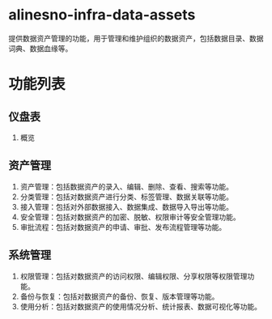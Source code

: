 # alinesno-infra-data-assets
提供数据资产管理的功能，用于管理和维护组织的数据资产，包括数据目录、数据词典、数据血缘等。

# 功能列表

## 仪盘表
1. 概览

## 资产管理
1. 资产管理：包括数据资产的录入、编辑、删除、查看、搜索等功能。
2. 分类管理：包括对数据资产进行分类、标签管理、数据关联等功能。
3. 接入管理：包括对外部数据接入、数据集成、数据导入导出等功能。
4. 安全管理：包括对数据资产的加密、脱敏、权限审计等安全管理功能。
5. 审批流程：包括对数据资产的申请、审批、发布流程管理等功能。

## 系统管理
1. 权限管理：包括对数据资产的访问权限、编辑权限、分享权限等权限管理功能。
2. 备份与恢复：包括对数据资产的备份、恢复、版本管理等功能。
3. 使用分析：包括对数据资产的使用情况分析、统计报表、数据可视化等功能。
